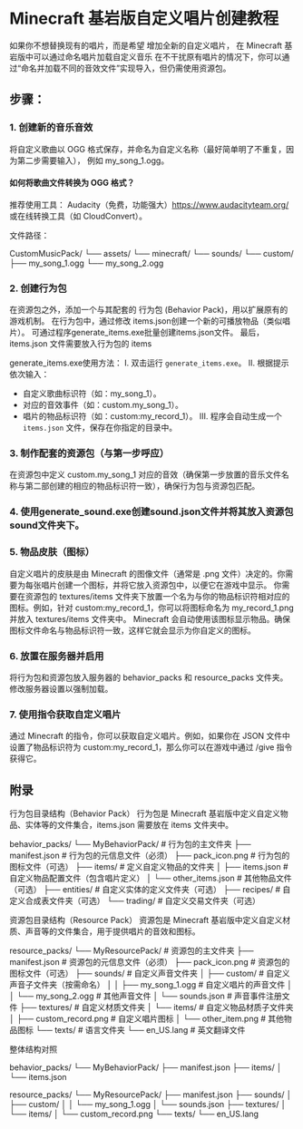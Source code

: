 # Minecraft 基岩版自定义唱片创建教程

如果你不想替换现有的唱片，而是希望 增加全新的自定义唱片，
在 Minecraft 基岩版中可以通过命名唱片加载自定义音乐
在不干扰原有唱片的情况下，你可以通过“命名并加载不同的音效文件”实现导入，但仍需使用资源包。


## 步骤：

### 1. 创建新的音乐音效
将自定义歌曲以 OGG 格式保存，并命名为自定义名称（最好简单明了不重复，因为第二步需要输入），
例如 my_song_1.ogg。
#### 如何将歌曲文件转换为 OGG 格式？
推荐使用工具：
Audacity（免费，功能强大）https://www.audacityteam.org/
或在线转换工具（如 CloudConvert）。

文件路径：

CustomMusicPack/
└── assets/
    └── minecraft/
        └── sounds/
            └── custom/
                ├── my_song_1.ogg
                └── my_song_2.ogg

### 2. 创建行为包
在资源包之外，添加一个与其配套的 行为包 (Behavior Pack)，用以扩展原有的游戏机制。
在行为包中，通过修改 items.json创建一个新的可播放物品（类似唱片）。
可通过程序generate_items.exe批量创建items.json文件。
最后，items.json 文件需要放入行为包的 items

generate_items.exe使用方法：
Ⅰ. 双击运行 `generate_items.exe`。
Ⅱ. 根据提示依次输入：
   - 自定义歌曲标识符（如：my_song_1）。
   - 对应的音效事件（如：custom.my_song_1）。
   - 唱片的物品标识符（如：custom:my_record_1）。
Ⅲ. 程序会自动生成一个 `items.json` 文件，保存在你指定的目录中。


### 3. 制作配套的资源包（与第一步呼应）
在资源包中定义 custom.my_song_1 对应的音效（确保第一步放置的音乐文件名称与第二部创建的相应的物品标识符一致），确保行为包与资源包匹配。

### 4. 使用generate_sound.exe创建sound.json文件并将其放入资源包sound文件夹下。

### 5. 物品皮肤（图标）
自定义唱片的皮肤是由 Minecraft 的图像文件（通常是 .png 文件）决定的。你需要为每张唱片创建一个图标，并将它放入资源包中，以便它在游戏中显示。
你需要在资源包的 textures/items 文件夹下放置一个名为与你的物品标识符相对应的图标。例如，针对 custom:my_record_1，你可以将图标命名为 my_record_1.png 并放入 textures/items 文件夹中。
Minecraft 会自动使用该图标显示物品。确保图标文件命名与物品标识符一致，这样它就会显示为你自定义的图标。

### 6. 放置在服务器并启用
将行为包和资源包放入服务器的 behavior_packs 和 resource_packs 文件夹。
修改服务器设置以强制加载。

### 7. 使用指令获取自定义唱片
通过 Minecraft 的指令，你可以获取自定义唱片。例如，如果你在 JSON 文件中设置了物品标识符为 custom:my_record_1，那么你可以在游戏中通过 /give 指令获得它。
 



 ## 附录

 行为包目录结构（Behavior Pack）
行为包是 Minecraft 基岩版中定义自定义物品、实体等的文件集合，items.json 需要放在 items 文件夹中。

behavior_packs/
└── MyBehaviorPack/                # 行为包的主文件夹
    ├── manifest.json              # 行为包的元信息文件（必须）
    ├── pack_icon.png              # 行为包的图标文件（可选）
    ├── items/                     # 定义自定义物品的文件夹
    │   ├── items.json             # 自定义物品配置文件（包含唱片定义）
    │   └── other_items.json       # 其他物品文件（可选）
    ├── entities/                  # 自定义实体的定义文件夹（可选）
    ├── recipes/                   # 自定义合成表文件夹（可选）
    └── trading/                   # 自定义交易文件夹（可选）


资源包目录结构（Resource Pack）
资源包是 Minecraft 基岩版中定义自定义材质、声音等的文件集合，用于提供唱片的音效和图标。

resource_packs/
└── MyResourcePack/                # 资源包的主文件夹
    ├── manifest.json              # 资源包的元信息文件（必须）
    ├── pack_icon.png              # 资源包的图标文件（可选）
    ├── sounds/                    # 自定义声音文件夹
    │   ├── custom/                # 自定义声音子文件夹（按需命名）
    │   │   ├── my_song_1.ogg     # 自定义唱片的声音文件
    │   │   └── my_song_2.ogg     # 其他声音文件
    │   └── sounds.json            # 声音事件注册文件
    ├── textures/                  # 自定义材质文件夹
    │   └── items/                 # 自定义物品材质子文件夹
    │       ├── custom_record.png  # 自定义唱片图标
    │       └── other_item.png     # 其他物品图标
    └── texts/                     # 语言文件夹
        └── en_US.lang             # 英文翻译文件


整体结构对照

behavior_packs/
└── MyBehaviorPack/
    ├── manifest.json
    ├── items/
    │   └── items.json

resource_packs/
└── MyResourcePack/
    ├── manifest.json
    ├── sounds/
    │   ├── custom/
    │   │   └── my_song_1.ogg
    │   └── sounds.json
    ├── textures/
    │   └── items/
    │       └── custom_record.png
    └── texts/
        └── en_US.lang

